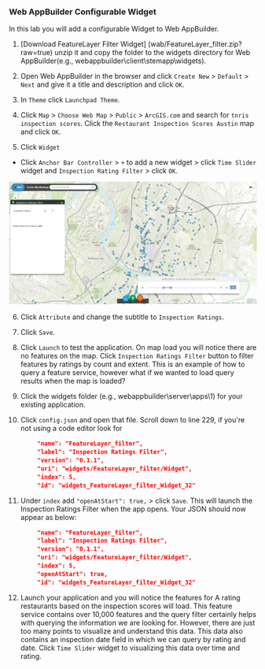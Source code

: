 ### Web AppBuilder Configurable Widget

In this lab you will add a configurable Widget to Web AppBuilder.

1. [Download FeatureLayer Filter Widget] (wab/FeatureLayer_filter.zip?raw=true) unzip it and copy the folder to the widgets directory for Web AppBuilder(e.g., webappbuilder\client\stemapp\widgets).

2. Open Web AppBuilder in the browser and click `Create New` > `Default` > `Next` and give it a title and description and click `OK`.

2. In `Theme` click `Launchpad Theme`.

3. Click `Map` > `Choose Web Map` > `Public` > `ArcGIS.com` and search for `tnris inspection scores`. Click the `Restaurant Inspection Scores Austin` map and click `OK`.

4. Click `Widget`
  * Click `Anchor Bar Controller` > `+` to add a new widget > click `Time Slider` widget and `Inspection Rating Filter` > click `OK`.

 ![wab_searchwidget](./wab_queryfilterwidget.PNG)

6. Click `Attribute` and change the subtitle to `Inspection Ratings`.

7. Click `Save`.

8. Click `Launch` to test the application. On map load you will notice there are no features on the map. Click `Inspection Ratings Filter` button to filter features by ratings by count and extent. This is an example of how to query a feature service, however what if we wanted to load query results when the map is loaded?

9. Click the widgets folder (e.g., webappbuilder\server\apps\1) for your existing application.

10. Click `config.json` and open that file. Scroll down to line 229, if you're not using a code editor look for
```json 
        "name": "FeatureLayer_filter",
        "label": "Inspection Ratings Filter",
        "version": "0.1.1",
        "uri": "widgets/FeatureLayer_filter/Widget",
        "index": 5,
        "id": "widgets_FeatureLayer_filter_Widget_32" 

```
11. Under `index` add `"openAtStart": true,` > click `Save`. This will launch the Inspection Ratings Filter when the app opens. Your JSON should now appear as below:
```json
        "name": "FeatureLayer_filter",
        "label": "Inspection Ratings Filter",
        "version": "0.1.1",
        "uri": "widgets/FeatureLayer_filter/Widget",
        "index": 5,
        "openAtStart": true,
        "id": "widgets_FeatureLayer_filter_Widget_32"

```
12. Launch your application and you will notice the features for A rating restaurants based on the inspection scores will load.
This feature service contains over 10,000 features and the query filter certainly helps with querying the information we are looking for. However, there are just too many points to visualize and understand this data. This data also contains an inspection date field in which we can query by rating and date. Click `Time Slider` widget to visualizing this data over time and rating.  


